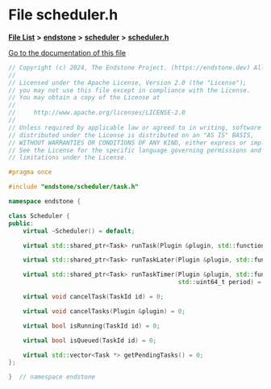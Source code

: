 

# File scheduler.h

[**File List**](files.md) **>** [**endstone**](dir_6cf277b678674f97c7a2b6b3b2447b33.md) **>** [**scheduler**](dir_3a50fadda3c7cdc27c965a478a3f7d27.md) **>** [**scheduler.h**](scheduler_8h.md)

[Go to the documentation of this file](scheduler_8h.md)


```C++
// Copyright (c) 2024, The Endstone Project. (https://endstone.dev) All Rights Reserved.
//
// Licensed under the Apache License, Version 2.0 (the "License");
// you may not use this file except in compliance with the License.
// You may obtain a copy of the License at
//
//     http://www.apache.org/licenses/LICENSE-2.0
//
// Unless required by applicable law or agreed to in writing, software
// distributed under the License is distributed on an "AS IS" BASIS,
// WITHOUT WARRANTIES OR CONDITIONS OF ANY KIND, either express or implied.
// See the License for the specific language governing permissions and
// limitations under the License.

#pragma once

#include "endstone/scheduler/task.h"

namespace endstone {

class Scheduler {
public:
    virtual ~Scheduler() = default;

    virtual std::shared_ptr<Task> runTask(Plugin &plugin, std::function<void()> task) = 0;

    virtual std::shared_ptr<Task> runTaskLater(Plugin &plugin, std::function<void()> task, std::uint64_t delay) = 0;

    virtual std::shared_ptr<Task> runTaskTimer(Plugin &plugin, std::function<void()> task, std::uint64_t delay,
                                               std::uint64_t period) = 0;

    virtual void cancelTask(TaskId id) = 0;

    virtual void cancelTasks(Plugin &plugin) = 0;

    virtual bool isRunning(TaskId id) = 0;

    virtual bool isQueued(TaskId id) = 0;

    virtual std::vector<Task *> getPendingTasks() = 0;
};

}  // namespace endstone
```


